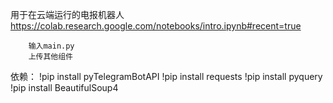 用于在云端运行的电报机器人
        https://colab.research.google.com/notebooks/intro.ipynb#recent=true
        
        输入main.py
        上传其他组件
        
        
 依赖：
        !pip install pyTelegramBotAPI
        !pip install requests
        !pip install pyquery
        !pip install BeautifulSoup4
